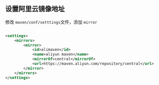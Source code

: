 ## 设置阿里云镜像地址   

修改 `maven/conf/setttings`文件，添加 `mirror` 

```xml

<settings>
    <mirrors>
        <mirror>
            <id>alimaven</id>
            <name>aliyun maven</name>
            <mirrorOf>central</mirrorOf>
            <url>https://maven.aliyun.com/repository/central</url>
        </mirror>
    </mirrors>
</settings>
```